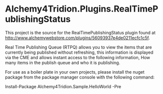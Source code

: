 # Alchemy4Tridion.Plugins.RealTimePublishingStatus

This project is the source for the RealTimePublishingStatus plugin found at http://www.alchemywebstore.com/plugins/56093937e4de0211ecfc1c5f.

Real Time Publishing Queue (RTPQ) allows you to view the items that are currently being published without refreshing, this information is displayed via the CME and allows instant access to the following information, How many items in the publish queue and who it is publishing.


For use as a boiler plate in your own projects, please install the nuget package from the package manager console with the following command:

Install-Package Alchemy4Tridion.Sample.HelloWorld -Pre
